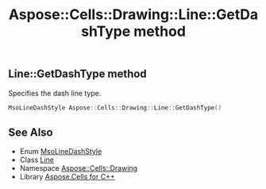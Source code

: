 ﻿---
title: Aspose::Cells::Drawing::Line::GetDashType method
linktitle: GetDashType
second_title: Aspose.Cells for C++ API Reference
description: 'Aspose::Cells::Drawing::Line::GetDashType method. Specifies the dash line type in C++.'
type: docs
weight: 800
url: /cpp/aspose.cells.drawing/line/getdashtype/
---
## Line::GetDashType method


Specifies the dash line type.

```cpp
MsoLineDashStyle Aspose::Cells::Drawing::Line::GetDashType()
```

## See Also

* Enum [MsoLineDashStyle](../../msolinedashstyle/)
* Class [Line](../)
* Namespace [Aspose::Cells::Drawing](../../)
* Library [Aspose.Cells for C++](../../../)
